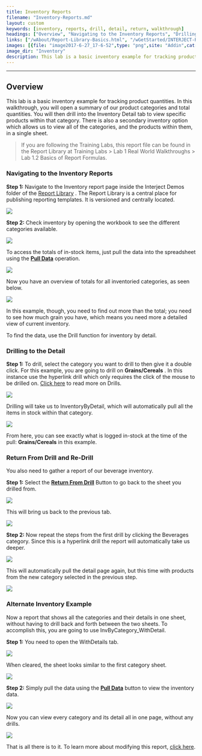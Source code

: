 ```yaml
---
title: Inventory Reports
filename: "Inventory-Reports.md"
layout: custom
keywords: [inventory, reports, drill, detail, return, walkthrough]
headings: ["Overview", "Navigating to the Inventory Reports", "Drilling to the Detail", "Return From Drill and Re-Drill", "Alternate Inventory Example"]
links: ["/wAbout/Report-Library-Basics.html", "/wGetStarted/INTERJECT-Ribbon-Menu-Items.html", "/wGetStarted/Drilling-Between-Reports.html", "/wGetStarted/INTERJECT-Ribbon-Menu-Items.html#return-from-drill", "/wGetStarted/INTERJECT-Ribbon-Menu-Items.html", "/wGetStarted/L-Modify-InventoryReport.html"]
images: [{file: "image2017-6-27_17-6-52",type: "png",site: "Addin",cat: "Report Library",sub: "",report: "Interject Inventory Demo",ribbon: "Simple",config: ""},{file: "02",type: "png",site: "Addin",cat: "Report",sub: "",report: "Inventory By Category",ribbon: "",config: ""},{file: "image2017-6-12_17-32-49",type: "png",site: "Addin",cat: "Pull Data",sub: "",report: "Inventory By Category",ribbon: "Simple",config: ""},{file: "04",type: "png",site: "Addin",cat: "Report",sub: "",report: "Inventory By Category",ribbon: "",config: ""},{file: "2.01-drilling-drill-on-grains-and-cereals",type: "gif",site: "Addin",cat: "Progress Bar",sub: "",report: "Inventory By Category, Inventory Detail",ribbon: "Simple",config: ""},{file: "06",type: "png",site: "Addin",cat: "Report",sub: "",report: "Inventory Detail",ribbon: "",config: ""},{file: "07",type: "png",site: "Addin",cat: "Report",sub: "",report: "Inventory Detail",ribbon: "Simple",config: ""},{file: "08",type: "png",site: "Addin",cat: "Report",sub: "",report: "Inventory By Category",ribbon: "",config: ""},{file: "3.02-return-from-drill-drill-on-beverages",type: "gif",site: "Addin",cat: "Progress Bar",sub: "",report: "Inventory By Category, Inventory Detail",ribbon: "Simple",config: ""},{file: "image2017-8-14_7-54-29",type: "png",site: "Addin",cat: "Report",sub: "",report: "Inventory Detail",ribbon: "",config: ""},{file: "11",type: "png",site: "Addin",cat: "Report",sub: "",report: "Inventory Detail",ribbon: "",config: ""},{file: "image2017-6-9_14-21-7",type: "png",site: "Addin",cat: "Report",sub: "",report: "Inventory By Category",ribbon: "",config: ""},{file: "image2017-6-9_14-22-56",type: "png",site: "Addin",cat: "Pull Data",sub: "",report: "Inventory By Category",ribbon: "Simple",config: ""},{file: "14",type: "png",site: "Addin",cat: "Report",sub: "",report: "Inventory By Category",ribbon: "",config: ""}]
image_dir: "Inventory"
description: This lab is a basic inventory example for tracking product quantities. In this walkthrough, you will open a summary of our product categories and total quantities. You will then drill into the Inventory Detail tab to view specific products within that category
---
```

* * *

## Overview

This lab is a basic inventory example for tracking product quantities. In this walkthrough, you will open a summary of our product categories and total quantities. You will then drill into the Inventory Detail tab to view specific products within that category. There is also a secondary inventory option which allows us to view all of the categories, and the products within them, in a single sheet.

<blockquote class=lab_info>
 If you are following the Training Labs, this report file can be found in the Report Library at Training Labs > Lab 1 Real World Walkthroughs > Lab 1.2 Basics of Report Formulas.
</blockquote>

### Navigating to the Inventory Reports

**Step 1:** Navigate to the Inventory report page inside the Interject Demos folder of the [Report Library](/wAbout/Report-Library-Basics.html) . The Report Library is a central place for publishing reporting templates. It is versioned and centrally located.

![](/images/Inventory/image2017-6-27_17-6-52.png)
<br>

**Step 2:** Check inventory by opening the workbook to see the different categories available.

![](/images/Inventory/02.png)
<br>

To access the totals of in-stock items, just pull the data into the spreadsheet using the [**Pull Data**](/wGetStarted/INTERJECT-Ribbon-Menu-Items.html) operation.

![](/images/Inventory/image2017-6-12_17-32-49.png)
<br>

Now you have an overview of totals for all inventoried categories, as seen below.

![](/images/Inventory/04.png)
<br>

In this example, though, you need to find out more than the total; you need to see how much grain you have, which means you need more a detailed view of current inventory.

To find the data, use the Drill function for inventory by detail.

### Drilling to the Detail

**Step 1:** To drill, select the category you want to drill to then give it a double click. For this example, you are going to drill on **Grains/Cereals** . In this instance use the hyperlink drill which only requires the click of the mouse to be drilled on. [Click here](/wGetStarted/Drilling-Between-Reports.html) to read more on Drills.

![](/images/Inventory/2.01-drilling-drill-on-grains-and-cereals.gif)
<br>

Drilling will take us to InventoryByDetail, which will automatically pull all the items in stock within that category.

![](/images/Inventory/06.png)
<br>

From here, you can see exactly what is logged in-stock at the time of the pull: **Grains/Cereals** in this example.
### Return From Drill and Re-Drill

You also need to gather a report of our beverage inventory.

**Step 1:** Select the [**Return From Drill**](/wGetStarted/INTERJECT-Ribbon-Menu-Items.html#return-from-drill) Button to go back to the sheet you drilled from.

![](/images/Inventory/07.png)
<br>

This will bring us back to the previous tab.

![](/images/Inventory/08.png)
<br>

**Step 2:** Now repeat the steps from the first drill by clicking the Beverages category. Since this is a hyperlink drill the report will automatically take us deeper.

![](/images/Inventory/3.02-return-from-drill-drill-on-beverages.gif)
<br>

This will automatically pull the detail page again, but this time with products from the new category selected in the previous step.

![](/images/Inventory/image2017-8-14_7-54-29.png)
<br>

### Alternate Inventory Example

Now a report that shows all the categories and their details in one sheet, without having to drill back and forth between the two sheets. To accomplish this, you are going to use InvByCategory_WithDetail.

**Step 1:** You need to open the WithDetails tab.

![](/images/Inventory/11.png)
<br>

When cleared, the sheet looks similar to the first category sheet.

![](/images/Inventory/image2017-6-9_14-21-7.png)
<br>

**Step 2:** Simply pull the data using the [**Pull Data**](/wGetStarted/INTERJECT-Ribbon-Menu-Items.html) button to view the inventory data.

![](/images/Inventory/image2017-6-9_14-22-56.png)
<br>

Now you can view every category and its detail all in one page, without any drills.

![](/images/Inventory/14.png)
<br>

That is all there is to it. To learn more about modifying this report, [click here](/wGetStarted/L-Modify-InventoryReport.html).
